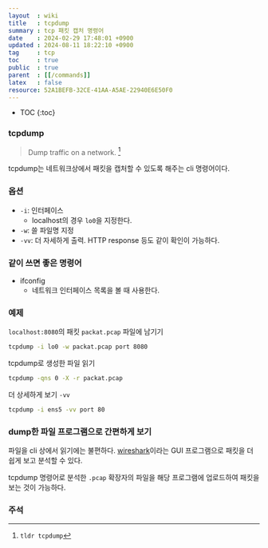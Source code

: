 ```yaml
---
layout  : wiki
title   : tcpdump 
summary : tcp 패킷 캡처 명령어 
date    : 2024-02-29 17:48:01 +0900
updated : 2024-08-11 18:22:10 +0900
tag     : tcp 
toc     : true
public  : true
parent  : [[/commands]] 
latex   : false
resource: 52A1BEFB-32CE-41AA-A5AE-22940E6E50F0
---
```

* TOC
{:toc}

### tcpdump

> Dump traffic on a network. [^1]

tcpdump는 네트워크상에서 패킷을 캡처할 수 있도록 해주는 cli 명령어이다.

### 옵션

- `-i`: 인터페이스
	- localhost의 경우 `lo0`을 지정한다.
- `-w`: 쓸 파일명 지정
- `-vv`: 더 자세하게 출력. HTTP response 등도 같이 확인이 가능하다.

### 같이 쓰면 좋은 명령어

- ifconfig
  - 네트워크 인터페이스 목록을 볼 때 사용한다.

### 예제

`localhost:8080`의 패킷 `packat.pcap` 파일에 남기기

```bash
tcpdump -i lo0 -w packat.pcap port 8080
```

tcpdump로 생성한 파일 읽기

```bash
tcpdump -qns 0 -X -r packat.pcap
```

더 상세하게 보기 `-vv`
```bash
tcpdump -i ens5 -vv port 80
```

### dump한 파일 프로그램으로 간편하게 보기

파일을 cli 상에서 읽기에는 불편하다. [wireshark](https://wireshark.org)이라는 GUI 프로그램으로 패킷을 더 쉽게 보고 분석할 수 있다.

tcpdump 명령어로 분석한 `.pcap` 확장자의 파일을 해당 프로그램에 업로드하여 패킷을 보는 것이 가능하다.

### 주석

[^1]: `tldr tcpdump`

